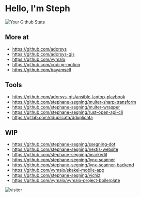 # Hello, I'm Steph

<!--
**stephane-segning/stephane-segning** is a ✨ _special_ ✨ repository because its `README.md` (this file) appears on your GitHub profile.

Here are some ideas to get you started:

- 🔭 I’m currently working on ...
- 🌱 I’m currently learning ...
- 👯 I’m looking to collaborate on ...
- 🤔 I’m looking for help with ...
- 💬 Ask me about ...
- 📫 How to reach me: ...
- 😄 Pronouns: ...
- ⚡ Fun fact: ...
-->

![Your Github Stats](https://github-readme-stats.vercel.app/api?username=stephane-segning&show_icons=true)

## More at
 - https://github.com/adorsys
 - https://github.com/adorsys-gis
 - https://github.com/vymalo
 - https://github.com/coding-motion
 - https://github.com/bayamsell

## Tools  
 - https://github.com/adorsys-gis/ansible-laptop-playbook
 - https://github.com/stephane-segning/multer-sharp-transform
 - https://github.com/stephane-segning/multer-wrapper
 - https://github.com/stephane-segning/rust-open-api-cli
 - https://gitlab.com/dduplicata/dduplicata

## WIP
- https://github.com/stephane-segning/ssegning-dot
- https://github.com/stephane-segning/nextjs-website
- https://github.com/stephane-segning/imarkedit
- https://github.com/stephane-segning/lynx-scanner
- https://github.com/stephane-segning/lynx-scanner-backend
- https://github.com/vymalo/skakel-mobile-app
- https://github.com/stephane-segning/vichiz
- https://github.com/vymalo/vymalo-project-boilerplate

![visitor](https://profile-counter.glitch.me/stephane-segning/count.svg)
